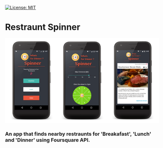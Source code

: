 [![License: MIT](https://img.shields.io/badge/License-MIT-yellow.svg)](https://opensource.org/licenses/MIT)

# Restraunt Spinner

![Alt text](/image.png?raw=true "Optional Title")

### An app that finds nearby restraunts for 'Breakafast', 'Lunch' and 'Dinner' using Foursquare API.
